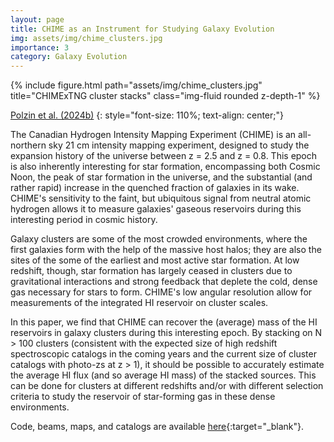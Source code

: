```yaml
---
layout: page
title: CHIME as an Instrument for Studying Galaxy Evolution
img: assets/img/chime_clusters.jpg
importance: 3
category: Galaxy Evolution
---
```


<div class="row">
    <div class="col-sm mt-3 mt-md-0">
        {% include figure.html path="assets/img/chime_clusters.jpg" title="CHIMExTNG cluster stacks" class="img-fluid rounded z-depth-1" %}
    </div>
</div>
<!-- <div class="caption">
    This image can also have a caption. It's like magic.
</div> -->

[Polzin et al. (2024b)](https://ui.adsabs.harvard.edu/abs/2024MNRAS.533.1852P/abstract)
{: style="font-size: 110%; text-align: center;"}

The Canadian Hydrogen Intensity Mapping Experiment (CHIME) is an all-northern sky 21 cm intensity mapping experiment, designed to study the expansion history of the universe between z = 2.5 and z = 0.8. This epoch is also inherently interesting for star formation, encompassing both Cosmic Noon, the peak of star formation in the universe, and the substantial (and rather rapid) increase in the quenched fraction of galaxies in its wake. CHIME's sensitivity to the faint, but ubiquitous signal from neutral atomic hydrogen allows it to measure galaxies' gaseous reservoirs during this interesting period in cosmic history.

Galaxy clusters are some of the most crowded environments, where the first galaxies form with the help of the massive host halos; they are also the sites of the some of the earliest and most active star formation. At low redshift, though, star formation has largely ceased in clusters due to gravitational interactions and strong feedback that deplete the cold, dense gas necessary for stars to form. CHIME's low angular resolution allow for measurements of the integrated HI reservoir on cluster scales.

In this paper, we find that CHIME can recover the (average) mass of the HI reservoirs in galaxy clusters during this interesting epoch. By stacking on N > 100 clusters (consistent with the expected size of high redshift spectroscopic catalogs in the coming years and the current size of cluster catalogs with photo-zs at z > 1), it should be possible to accurately estimate the average HI flux (and so average HI mass) of the stacked sources. This can be done for clusters at different redshifts and/or with different selection criteria to study the reservoir of star-forming gas in these dense environments.

Code, beams, maps, and catalogs are available [here](https://github.com/avapolzin/CHIMExIllustrisTNG){:target="_blank"}.